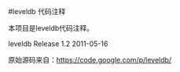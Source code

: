 #leveldb 代码注释

本项目是leveldb代码注释。

leveldb Release 1.2 2011-05-16

原始源码来自：https://code.google.com/p/leveldb/

